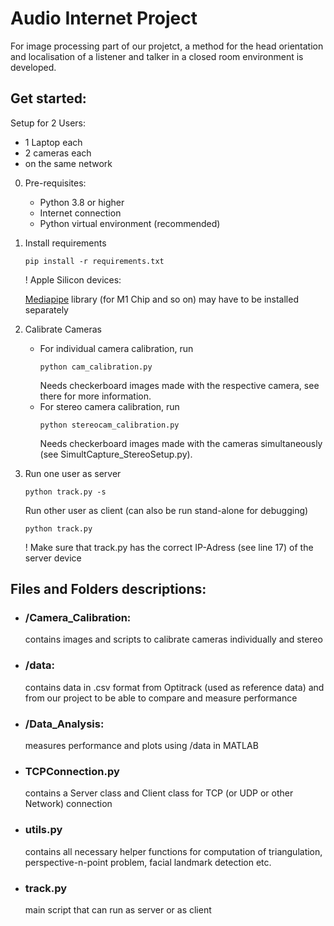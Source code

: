 # Audio Internet Project

For image processing part of our projetct, a method for the head orientation and localisation of a listener and talker in a closed room environment is developed. 

## Get started:

Setup for 2 Users:

  - 1 Laptop each
  - 2 cameras each
  - on the same network

0.  Pre-requisites:
    - Python 3.8 or higher
    - Internet connection
    - Python virtual environment (recommended)

1.  Install requirements
    ```
    pip install -r requirements.txt
    ```

    ! Apple Silicon devices: 
    
    [Mediapipe](https://google.github.io/mediapipe/) library (for M1 Chip and so on) may have to be installed separately

2.  Calibrate Cameras
    - For individual camera calibration, run
        ```
        python cam_calibration.py
        ```
      Needs checkerboard images made with the respective camera, see there for more information.
    - For stereo camera calibration, run
        ```
        python stereocam_calibration.py
        ```
      Needs checkerboard images made with the cameras simultaneously (see SimultCapture_StereoSetup.py).

3.  Run one user as server
    ```
    python track.py -s
    ```

    Run other user as client (can also be run stand-alone for debugging)
    ```
    python track.py
    ```
    ! Make sure that track.py has the correct IP-Adress (see line 17) of the server device

## Files and Folders descriptions:
  - ### /Camera_Calibration:

      contains images and scripts to calibrate cameras individually and stereo
  - ### /data:

      contains data in .csv format from Optitrack (used as reference data) and from our project to be able to compare and measure performance
  - ### /Data_Analysis:

      measures performance and plots using /data in MATLAB

  - ### TCPConnection.py

    contains a Server class and Client class for TCP (or UDP or other Network) connection
  
  - ### utils.py

    contains all necessary helper functions for computation of triangulation, perspective-n-point problem, facial landmark detection etc.

  - ### track.py

    main script that can run as server or as client





